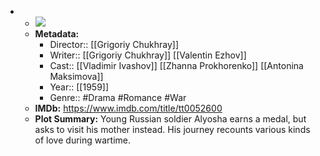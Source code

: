 - 
    - ![](https://m.media-amazon.com/images/M/MV5BM2I1NjJjNTMtN2U3OC00MmRhLWE2NmQtM2VlNDE4N2JlODdmXkEyXkFqcGdeQXVyNDE5MTU2MDE@._V1_SX300.jpg)  
    - **Metadata:**
        - Director:: [[Grigoriy Chukhray]]
        - Writer:: [[Grigoriy Chukhray]] [[Valentin Ezhov]]
        - Cast:: [[Vladimir Ivashov]] [[Zhanna Prokhorenko]] [[Antonina Maksimova]]
        - Year:: [[1959]]
        - Genre:: #Drama #Romance #War
    - **IMDb:** https://www.imdb.com/title/tt0052600
    - **Plot Summary:** Young Russian soldier Alyosha earns a medal, but asks to visit his mother instead. His journey recounts various kinds of love during wartime.
